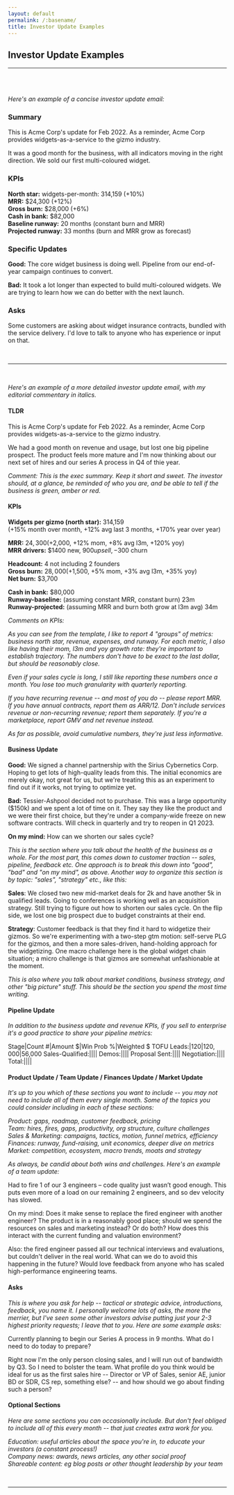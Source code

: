 ```yaml
---
layout: default
permalink: /:basename/
title: Investor Update Examples
---
```

## Investor Update Examples

------
<br/>
<br/>


*Here's an example of a concise investor update email:*



### Summary

This is Acme Corp's update for Feb 2022.  As a reminder, Acme Corp provides widgets-as-a-service to the gizmo industry.

It was a good month for the business, with all indicators moving in the right direction.  We sold our first multi-coloured widget.


### KPIs

**North star:** widgets-per-month: 314,159 (+10%)  
**MRR:** $24,300 (+12%)  
**Gross burn:** $28,000 (+6%)  
**Cash in bank:** $82,000  
**Baseline runway:** 20 months (constant burn and MRR)  
**Projected runway:** 33 months (burn and MRR grow as forecast)  


### Specific Updates

**Good:** The core widget business is doing well.  Pipeline from our end-of-year campaign continues to convert.

**Bad:** It took a lot longer than expected to build multi-coloured widgets.  We are trying to learn how we can do better with the next launch.  


### Asks

Some customers are asking about widget insurance contracts, bundled with the service delivery.  I'd love to talk to anyone who has experience or input on that.


<br/>

--------

<br/>


*Here's an example of a more detailed investor update email, with my editorial commentary in italics.*




#### TLDR

This is Acme Corp's update for Feb 2022.  As a reminder, Acme Corp provides widgets-as-a-service to the gizmo industry.

We had a good month on revenue and usage, but lost one big pipeline prospect.  The product feels more mature and I'm now thinking about our next set of hires and our series A process in Q4 of thie year.

*Comment: This is the exec summary.  Keep it short and sweet.  The investor should, at a glance, be reminded of who you are, and be able to tell if the business is green, amber or red.*  


#### KPIs

**Widgets per gizmo (north star):** 314,159  
(+15% month over month, +12% avg last 3 months, +170% year over year)

**MRR:** $24,300 (+$2,000, +12% mom, +8% avg l3m, +120% yoy)  
**MRR drivers:** $1400 new, $900 upsell, -$300 churn  

**Headcount:** 4 not including 2 founders  
**Gross burn:** $28,000 (+$1,500, +5% mom, +3% avg l3m, +35% yoy)  
**Net burn:** $3,700  

**Cash in bank:** $80,000  
**Runway-baseline:** (assuming constant MRR, constant burn) 23m  
**Runway-projected:** (assuming MRR and burn both grow at l3m avg) 34m   


*Comments on KPIs:*

*As you can see from the template, I like to report 4 "groups" of metrics: business north star, revenue, expenses, and runway.  For each metric, I also like having their mom, l3m and yoy growth rate: they're important to establish trajectory.  The numbers don't have to be exact to the last dollar, but should be reasonably close.*  

*Even if your sales cycle is long, I still like reporting these numbers once a month. You lose too much granularity with quarterly reporting.*

*If you have recurring revenue -- and most of you do -- please report MRR. If you have annual contracts, report them as ARR/12.  Don't include services revenue or non-recurring revenue; report them separately. If you're a marketplace, report GMV and net revenue instead.*

*As far as possible, avoid cumulative numbers, they're just less informative.*  

#### Business Update


**Good:** We signed a channel partnership with the Sirius Cybernetics Corp.  Hoping to get lots of high-quality leads from this.  The initial economics are merely okay, not great for us, but we're treating this as an experiment to find out if it works, not trying to optimize yet.

**Bad:** Tessier-Ashpool decided not to purchase.  This was a large opportunity ($150k) and we spent a lot of time on it.  They say they like the product and we were their first choice, but they're under a company-wide freeze on new software contracts.  Will check in quarterly and try to reopen in Q1 2023.

**On my mind:** How can we shorten our sales cycle? 

*This is the section where you talk about the health of the business as a whole.  For the most part, this comes down to customer traction -- sales, pipeline, feedback etc.  One approach is to break this down into "good", "bad" and "on my mind", as above.  Another way to organize this section is by topic: "sales", "strategy" etc., like this:*

**Sales**: We closed two new mid-market deals for 2k and have another 5k in qualified leads.  Going to conferences is working well as an acquisition strategy.  Still trying to figure out how to shorten our sales cycle.  On the flip side, we lost one big prospect due to budget constraints at their end.

**Strategy**: Customer feedback is that they find it hard to widgetize their gizmos.  So we're experimenting with a two-step gtm motion: self-serve PLG for the gizmos, and then a more sales-driven, hand-holding approach for the widgetizing.  One macro challenge here is the global widget chain situation; a micro challenge is that gizmos are somewhat unfashionable at the moment.  

*This is also where you talk about market conditions, business strategy, and other "big picture" stuff.  This should be the section you spend the most time writing.*  


#### Pipeline Update

*In addition to the business update and revenue KPIs, if you sell to enterprise it's a good practice to share your pipeline metrics:*

Stage|Count #|Amount $|Win Prob %|Weighted $
TOFU Leads:|120|$120,000|5%|$6,000
Sales-Qualified:||||
Demos:||||
Proposal Sent:||||
Negotiation:||||
Total:||||




#### Product Update / Team Update / Finances Update / Market Update

*It's up to you which of these sections you want to include -- you may not need to include all of them every single month.  Some of the topics you could consider including in each of these sections:*

*Product: gaps, roadmap, customer feedback, pricing*  
*Team: hires, fires, gaps, productivity, org structure, culture challenges*  
*Sales & Marketing: campaigns, tactics, motion, funnel metrics, efficiency*  
*Finances: runway, fund-raising, unit economics, deeper dive on metrics*  
*Market: competition, ecosystem, macro trends, moats and strategy*  

*As always, be candid about both wins and challenges.  Here's an example of a team update:*  

Had to fire 1 of our 3 engineers – code quality just wasn’t good enough.  This puts even more of a load on our remaining 2 engineers, and so dev velocity has slowed. 

On my mind: Does it make sense to replace the fired engineer with another engineer?  The product is in a reasonably good place; should we spend the resources on sales and marketing instead?  Or do both?  How does this interact with the current funding and valuation environment?  

Also: the fired engineer passed all our technical interviews and evaluations, but couldn't deliver in the real world.  What can we do to avoid this happening in the future?  Would love feedback from anyone who has scaled high-performance engineering teams. 


#### Asks

*This is where you ask for help -- tactical or strategic advice, introductions, feedback, you name it.  I personally welcome lots of asks, the more the merrier, but I've seen some other investors advise putting just your 2-3 highest priority requests; I leave that to you.  Here are some example asks:*

Currently planning to begin our Series A process in 9 months.  What do I need to do today to prepare?  

Right now I'm the only person closing sales, and I will run out of bandwidth by Q3.  So I need to bolster the team.  What profile do you think would be ideal for us as the first sales hire -- Director or VP of Sales, senior AE, junior BD or SDR, CS rep, something else? -- and how should we go about finding such a person?



#### Optional Sections

*Here are some sections you can occasionally include.  But don't feel obliged to include all of this every month -- that just creates extra work for you.*  

*Education: useful articles about the space you're in, to educate your investors (a constant process!)*  
*Company news: awards, news articles, any other social proof*  
*Shareable content: eg blog posts or other thought leadership by your team*  


<br/>

----

<br/>

